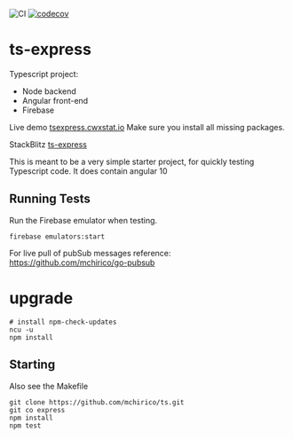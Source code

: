 ![CI](https://github.com/mchirico/ts-express/workflows/CI/badge.svg)
[![codecov](https://codecov.io/gh/mchirico/ts-express/branch/master/graph/badge.svg)](https://codecov.io/gh/mchirico/ts-express)


# ts-express

Typescript project:

- Node backend
- Angular front-end 
- Firebase 

Live demo [tsexpress.cwxstat.io](https://tsexpress.cwxstat.io/) Make sure
you install all missing packages.

StackBlitz [ts-express](https://stackblitz.com/github/mchirico/ts-express/tree/master/angular)


This is meant to be a very simple starter project, for quickly
testing Typescript code. It does contain angular 10

## Running Tests

Run the Firebase emulator when testing.

```
firebase emulators:start
```


For live pull of pubSub messages reference: 
<a href='https://github.com/mchirico/go-pubsub'>https://github.com/mchirico/go-pubsub</a>


# upgrade

```
# install npm-check-updates
ncu -u
npm install
```

## Starting

Also see the Makefile

```
git clone https://github.com/mchirico/ts.git
git co express
npm install
npm test

```

